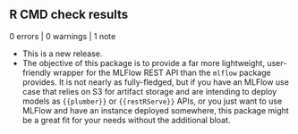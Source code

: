 ## R CMD check results

0 errors | 0 warnings | 1 note

* This is a new release.
* The objective of this package is to provide a far more lightweight, user-friendly wrapper for the MLFlow REST API than the `mlflow` package provides. It is not nearly as fully-fledged, but if you have an MLFlow use case that relies on S3 for artifact storage and are intending to deploy models as `{{plumber}}` or `{{restRServe}}` APIs, or you just want to use MLFlow and have an instance deployed somewhere, this package might be a great fit for your needs without the additional bloat.
